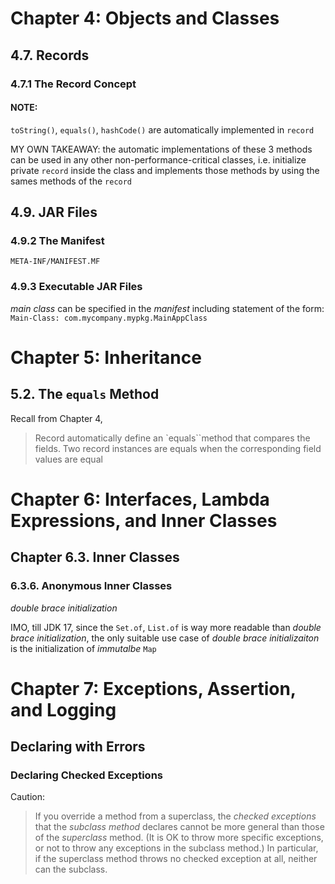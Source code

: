 # Chapter 4: Objects and Classes
## 4.7. Records
### 4.7.1 The Record Concept
#### NOTE:
`toString()`, `equals()`, `hashCode()` are automatically implemented in `record`

MY OWN TAKEAWAY: the automatic implementations of these 3 methods can be used in any other non-performance-critical classes, i.e. initialize private `record` inside the class and implements those methods by using the sames methods of the `record`
## 4.9. JAR Files
### 4.9.2 The Manifest
`META-INF/MANIFEST.MF`

### 4.9.3 Executable JAR Files
*main class* can be specified in the *manifest* including statement of the form: `Main-Class: com.mycompany.mypkg.MainAppClass`

# Chapter 5: Inheritance
## 5.2. The `equals` Method
Recall from Chapter 4, 

> Record automatically define an `equals``method that compares the fields. Two record instances are equals when the corresponding field values are equal

# Chapter 6: Interfaces, Lambda Expressions, and Inner Classes
## Chapter 6.3. Inner Classes
### 6.3.6. Anonymous Inner Classes
*double brace initialization*

IMO, till JDK 17, since the `Set.of`, `List.of` is way more readable than *double brace initialization*, the only suitable use case of *double brace initializaiton* is the initialization of *immutalbe* `Map`

# Chapter 7: Exceptions, Assertion, and Logging
## Declaring with Errors
### Declaring Checked Exceptions

Caution:

> If you override a method from a superclass, the *checked exceptions* that the *subclass method* declares cannot be more general than those of the *superclass* method. (It is OK to throw more specific exceptions, or not to throw any exceptions in the subclass method.) In particular, if the superclass method throws no checked exception at all, neither can the subclass. 

